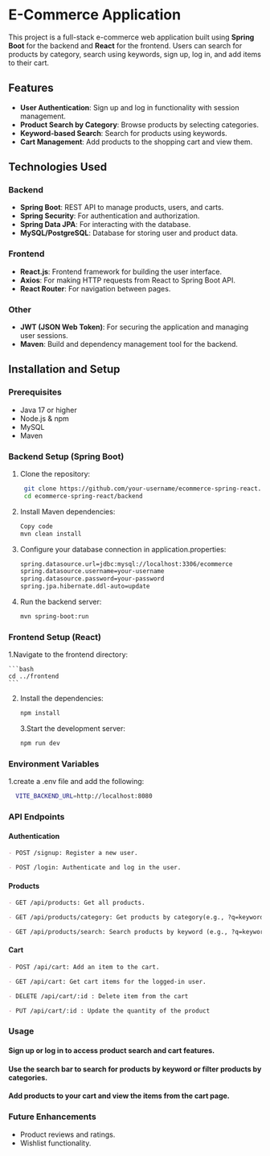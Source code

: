 # E-Commerce Application

This project is a full-stack e-commerce web application built using **Spring Boot** for the backend and **React** for the frontend. Users can search for products by category, search using keywords, sign up, log in, and add items to their cart.

## Features

- **User Authentication**: Sign up and log in functionality with session management.
- **Product Search by Category**: Browse products by selecting categories.
- **Keyword-based Search**: Search for products using keywords.
- **Cart Management**: Add products to the shopping cart and view them.
  
## Technologies Used

### Backend
- **Spring Boot**: REST API to manage products, users, and carts.
- **Spring Security**: For authentication and authorization.
- **Spring Data JPA**: For interacting with the database.
- **MySQL/PostgreSQL**: Database for storing user and product data.

### Frontend
- **React.js**: Frontend framework for building the user interface.
- **Axios**: For making HTTP requests from React to Spring Boot API.
- **React Router**: For navigation between pages.

### Other
- **JWT (JSON Web Token)**: For securing the application and managing user sessions.
- **Maven**: Build and dependency management tool for the backend.

## Installation and Setup

### Prerequisites
- Java 17 or higher
- Node.js & npm
- MySQL
- Maven

### Backend Setup (Spring Boot)

1. Clone the repository:
   ```bash
    git clone https://github.com/your-username/ecommerce-spring-react.git
    cd ecommerce-spring-react/backend
   ```
2. Install Maven dependencies:

    ```bash
    Copy code
    mvn clean install
    ```
3. Configure your database connection in application.properties:

    ```bash
    spring.datasource.url=jdbc:mysql://localhost:3306/ecommerce
    spring.datasource.username=your-username
    spring.datasource.password=your-password
    spring.jpa.hibernate.ddl-auto=update
    ```
4. Run the backend server:

    ```bash
    mvn spring-boot:run
    ```

### Frontend Setup (React)

1.Navigate to the frontend directory:

    ```bash
    cd ../frontend
    ```
2. Install the dependencies:

    ```bash
    npm install
    ```
    3.Start the development server:

    ```bash
    npm run dev
    ```
### Environment Variables
  1.create a .env file and add the following:

  ```bash
    VITE_BACKEND_URL=http://localhost:8080
  ```

### API Endpoints
#### Authentication
```md
- POST /signup: Register a new user.
```
```md
- POST /login: Authenticate and log in the user.
```
#### Products
```md
- GET /api/products: Get all products.
```
```md
- GET /api/products/category: Get products by category(e.g., ?q=keyword).
```
```md
- GET /api/products/search: Search products by keyword (e.g., ?q=keyword).
```
#### Cart
```md
- POST /api/cart: Add an item to the cart.
```
```md
- GET /api/cart: Get cart items for the logged-in user.
```
```md
- DELETE /api/cart/:id : Delete item from the cart
``` 
```md
- PUT /api/cart/:id : Update the quantity of the product
```
### Usage
#### Sign up or log in to access product search and cart features.
#### Use the search bar to search for products by keyword or filter products by categories.
#### Add products to your cart and view the items from the cart page.
###  Future Enhancements
- Product reviews and ratings.
- Wishlist functionality.
